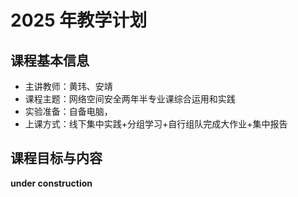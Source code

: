 # 2025 年教学计划

## 课程基本信息

* 主讲教师：黄玮、安靖
* 课程主题：网络空间安全两年半专业课综合运用和实践
* 实验准备：自备电脑，
* 上课方式：线下集中实践+分组学习+自行组队完成大作业+集中报告

## 课程目标与内容

__under construction__

